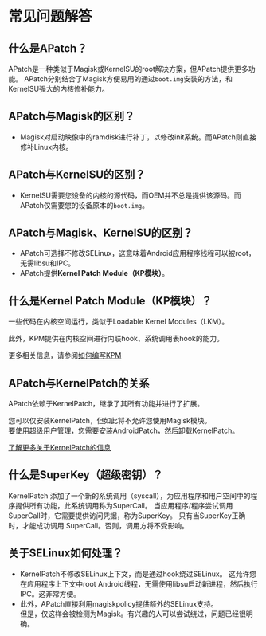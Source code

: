 # 常见问题解答

## 什么是APatch？

APatch是一种类似于Magisk或KernelSU的root解决方案，但APatch提供更多功能。
APatch分别结合了Magisk方便易用的通过`boot.img`安装的方法，和KernelSU强大的内核修补能力。

## APatch与Magisk的区别？

- Magisk对启动映像中的ramdisk进行补丁，以修改init系统。而APatch则直接修补Linux内核。

## APatch与KernelSU的区别？

- KernelSU需要您设备的内核的源代码，而OEM并不总是提供该源码。而APatch仅需要您的设备原本的`boot.img`。

## APatch与Magisk、KernelSU的区别？

- APatch可选择不修改SELinux，这意味着Android应用程序线程可以被root，无需libsu和IPC。
- APatch提供**Kernel Patch Module（KP模块）**。

## 什么是Kernel Patch Module（KP模块）？

一些代码在内核空间运行，类似于Loadable Kernel Modules（LKM）。

此外，KPM提供在内核空间进行内联hook、系统调用表hook的能力。

更多相关信息，请参阅[如何编写KPM](https://github.com/bmax121/KernelPatch/blob/main/doc/module.md)

## APatch与KernelPatch的关系

APatch依赖于KernelPatch，继承了其所有功能并进行了扩展。

您可以仅安装KernelPatch，但如此将不允许您使用Magisk模块。  
要使用超级用户管理，您需要安装AndroidPatch，然后卸载KernelPatch。

[了解更多关于KernelPatch的信息](https://github.com/bmax121/KernelPatch)

## 什么是SuperKey（超级密钥）？

KernelPatch 添加了一个新的系统调用（syscall），为应用程序和用户空间中的程序提供所有功能，此系统调用称为SuperCall。 
当应用程序/程序尝试调用SuperCall时，它需要提供访问凭据，称为SuperKey。
只有当SuperKey正确时，才能成功调用 SuperCall。否则，调用方将不受影响。

## 关于SELinux如何处理？

- KernelPatch不修改SELinux上下文，而是通过hook绕过SELinux。 这允许您在应用程序上下文中root Android线程，无需使用libsu启动新进程，然后执行IPC。这非常方便。
- 此外，APatch直接利用magiskpolicy提供额外的SELinux支持。  
  但是，仅这样会被检测为Magisk。有兴趣的人可以尝试绕过，问题已经很明确。
